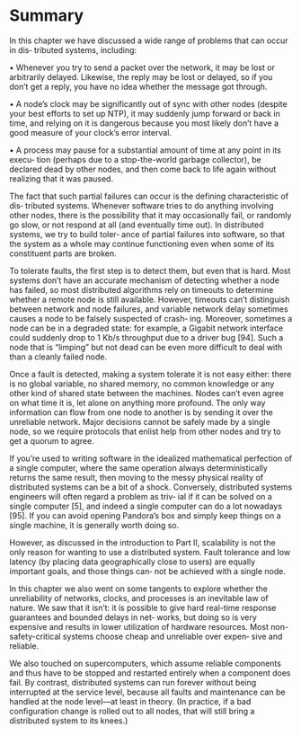# Summary

In this chapter we have discussed a wide range of problems that can occur in dis‐
tributed systems, including:

• Whenever you try to send a packet over the network, it may be lost or arbitrarily
delayed. Likewise, the reply may be lost or delayed, so if you don’t get a reply,
you have no idea whether the message got through.

• A node’s clock may be significantly out of sync with other nodes (despite your
best efforts to set up NTP), it may suddenly jump forward or back in time, and
relying on it is dangerous because you most likely don’t have a good measure of
your clock’s error interval.

• A process may pause for a substantial amount of time at any point in its execu‐
tion (perhaps due to a stop-the-world garbage collector), be declared dead by
other nodes, and then come back to life again without realizing that it was
paused.

The fact that such partial failures can occur is the defining characteristic of dis‐
tributed systems. Whenever software tries to do anything involving other nodes,
there is the possibility that it may occasionally fail, or randomly go slow, or not
respond at all (and eventually time out). In distributed systems, we try to build toler‐
ance of partial failures into software, so that the system as a whole may continue
functioning even when some of its constituent parts are broken.

To tolerate faults, the first step is to detect them, but even that is hard. Most systems
don’t have an accurate mechanism of detecting whether a node has failed, so most
distributed algorithms rely on timeouts to determine whether a remote node is still
available. However, timeouts can’t distinguish between network and node failures,
and variable network delay sometimes causes a node to be falsely suspected of crash‐
ing. Moreover, sometimes a node can be in a degraded state: for example, a Gigabit
network interface could suddenly drop to 1 Kb/s throughput due to a driver bug [94].
Such a node that is “limping” but not dead can be even more difficult to deal with
than a cleanly failed node.

Once a fault is detected, making a system tolerate it is not easy either: there is no
global variable, no shared memory, no common knowledge or any other kind of
shared state between the machines. Nodes can’t even agree on what time it is, let
alone on anything more profound. The only way information can flow from one
node to another is by sending it over the unreliable network. Major decisions cannot
be safely made by a single node, so we require protocols that enlist help from other
nodes and try to get a quorum to agree.

If you’re used to writing software in the idealized mathematical perfection of a single
computer, where the same operation always deterministically returns the same result,
then moving to the messy physical reality of distributed systems can be a bit of a
shock. Conversely, distributed systems engineers will often regard a problem as triv‐
ial if it can be solved on a single computer [5], and indeed a single computer can do a
lot nowadays [95]. If you can avoid opening Pandora’s box and simply keep things on
a single machine, it is generally worth doing so.

However, as discussed in the introduction to Part II, scalability is not the only reason
for wanting to use a distributed system. Fault tolerance and low latency (by placing
data geographically close to users) are equally important goals, and those things can‐
not be achieved with a single node.

In this chapter we also went on some tangents to explore whether the unreliability of
networks, clocks, and processes is an inevitable law of nature. We saw that it isn’t: it
is possible to give hard real-time response guarantees and bounded delays in net‐
works, but doing so is very expensive and results in lower utilization of hardware
resources. Most non-safety-critical systems choose cheap and unreliable over expen‐
sive and reliable.

We also touched on supercomputers, which assume reliable components and thus
have to be stopped and restarted entirely when a component does fail. By contrast,
distributed systems can run forever without being interrupted at the service level,
because all faults and maintenance can be handled at the node level—at least in
theory. (In practice, if a bad configuration change is rolled out to all nodes, that will
still bring a distributed system to its knees.)